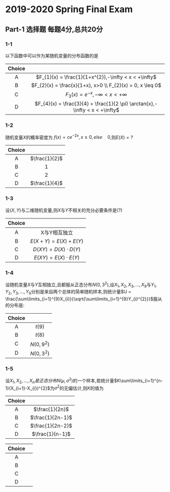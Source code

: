 <!--
 * @Github: https://github.com/Certseeds/MA212_2018F
 * @Organization: SUSTech
 * @Author: nanoseeds
 * @Date: 2021-04-23 16:52:30
 * @LastEditors: nanoseeds
 * @LastEditTime: 2021-04-23 17:29:41
 * @License: CC-BY-NC-SA_V4_0 or any later version 
 -->

# 2019-2020 Spring Final Exam

## Part-1 选择题 每题4分,总共20分

### 1-1

以下函数中可以作为某随机变量的分布函数的是

| Choice |                                                                             |
| :----: | :-------------------------------------------------------------------------: |
|   A    |            $F_{1}(x) = \frac{1}{1+x^{2}},-\infty < x < +\infty$             |
|   B    |          $F_{2}(x) = \frac{x}{1+x}, x>0 \\ F_{2}(x) = 0, x \leq 0$          |
|   C    |                  $F_{3}(x) = e^{-x},-\infty < x < +\infty$                  |
|   D    | $F_{4}(x) = \frac{3}{4} + \frac{1}{2 \pi} \arctan{x},-\infty < x < +\infty$ |

### 1-2

随机变量$X$的概率密度为 $f(x) = ce^{-2x}, x \geq 0,else \quad 0$,则$E(X) = ?$

| Choice |               |
| :----: | :-----------: |
|   A    | $\frac{1}{2}$ |
|   B    |       1       |
|   C    |       2       |
|   D    | $\frac{1}{4}$ |

### 1-3

设$(X,Y)$与二维随机变量,则$X$与$Y$不相关的充分必要条件是(?)

| Choice |                           |
| :----: | :-----------------------: |
|   A    |       X与Y相互独立        |
|   B    |  $E(X+Y) = E(X) + E(Y)$   |
|   C    | $D(XY) = D(X) \cdot D(Y)$ |
|   D    | $E(XY) = E(X) \cdot E(Y)$ |

### 1-4

设随机变量$X$与$Y$互相独立,且都服从正态分布$N(0,3^{2})$,设$X_{1},X_{2},X_{3},...,X_{9}$与$Y_{1},Y_{2},Y_{3},...,Y_{9}$分别是来自两个总体的简单随机样本,则统计量$U = \frac{\sum\limits_{i=1}^{9}X_{i}}{\sqrt{\sum\limits_{i=1}^{9}Y_{i}^{2}}}$服从的分布是:

| Choice |              |
| :----: | :----------: |
|   A    |    $t(9)$    |
|   B    |    $t(8)$    |
|   C    | $N(0,9^{2})$ |
|   D    | $N(0,3^{2})$ |

### 1-5

设$X_{1},X_{2},...,X_{n}是正态分布N(\mu,\sigma^{2})$的一个样本,若统计量$K\sum\limits_{i=1}^{n-1}(X_{i+1}-X_{i})^{2}$为$\sigma^{2}$的无偏估计,则$K$的值为

| Choice |                  |
| :----: | :--------------: |
|   A    |  $\frac{1}{2n}$  |
|   B    | $\frac{1}{2n-1}$ |
|   C    | $\frac{1}{2n-2}$ |
|   D    | $\frac{1}{n-1}$  |

| Choice |       |
| :----: | :---: |
|   A    |       |
|   B    |       |
|   C    |       |
|   D    |       |